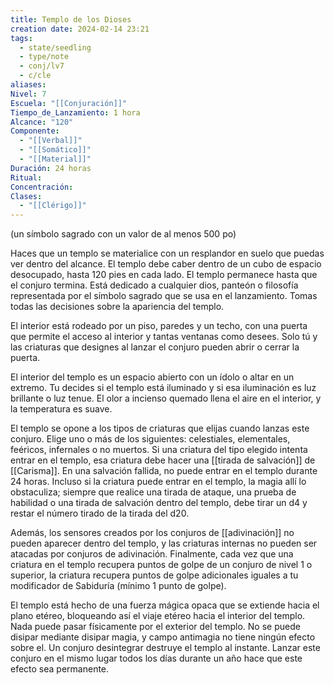 ```yaml
---
title: Templo de los Dioses
creation date: 2024-02-14 23:21
tags:
  - state/seedling
  - type/note
  - conj/lv7
  - c/cle
aliases: 
Nivel: 7
Escuela: "[[Conjuración]]"
Tiempo_de_Lanzamiento: 1 hora
Alcance: "120"
Componente:
  - "[[Verbal]]"
  - "[[Somático]]"
  - "[[Material]]"
Duración: 24 horas
Ritual: 
Concentración: 
Clases:
  - "[[Clérigo]]"
---
```

(un símbolo sagrado con un valor de al menos 500 po)

Haces que un templo se materialice con un resplandor en suelo que puedas ver dentro del alcance. El templo debe caber dentro de un cubo de espacio desocupado, hasta 120 pies en cada lado. El templo permanece hasta que el conjuro termina. Está dedicado a cualquier dios, panteón o filosofía representada por el símbolo sagrado que se usa en el lanzamiento. Tomas todas las decisiones sobre la apariencia del templo.

El interior está rodeado por un piso, paredes y un techo, con una puerta que permite el acceso al interior y tantas ventanas como desees. Solo tú y las criaturas que designes al lanzar el conjuro pueden abrir o cerrar la puerta.

El interior del templo es un espacio abierto con un ídolo o altar en un extremo. Tu decides si el templo está iluminado y si esa iluminación es luz brillante o luz tenue. El olor a incienso quemado llena el aire en el interior, y la temperatura es suave.

El templo se opone a los tipos de criaturas que elijas cuando lanzas este conjuro. Elige uno o más de los siguientes: celestiales, elementales, feéricos, infernales o no muertos. Si una criatura del tipo elegido intenta entrar en el templo, esa criatura debe hacer una [[tirada de salvación]] de [[Carisma]]. En una salvación fallida, no puede entrar en el templo durante 24 horas. Incluso si la criatura puede entrar en el templo, la magia allí lo obstaculiza; siempre que realice una tirada de ataque, una prueba de habilidad o una tirada de salvación dentro del templo, debe tirar un d4 y restar el número tirado de la tirada del d20.

Además, los sensores creados por los conjuros de [[adivinación]] no pueden aparecer dentro del templo, y las criaturas internas no pueden ser atacadas por conjuros de adivinación.
Finalmente, cada vez que una criatura en el templo recupera puntos de golpe de un conjuro de nivel 1 o superior, la criatura recupera puntos de golpe adicionales iguales a tu modificador de Sabiduría (mínimo 1 punto de golpe).

El templo está hecho de una fuerza mágica opaca que se extiende hacia el plano etéreo, bloqueando así el viaje etéreo hacia el interior del templo. Nada puede pasar físicamente por el exterior del templo. No se puede disipar mediante disipar magia, y campo antimagia no tiene ningún efecto sobre el. Un conjuro desintegrar destruye el templo al instante.
Lanzar este conjuro en el mismo lugar todos los días durante un año hace que este efecto sea permanente.